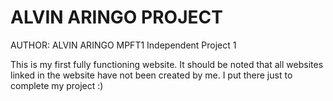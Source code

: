 # ALVIN ARINGO PROJECT
AUTHOR: ALVIN ARINGO
MPFT1 Independent Project 1

This is my first fully functioning website. It should be noted that all websites linked in the website have not been created by me. I put there just to complete my project :)
